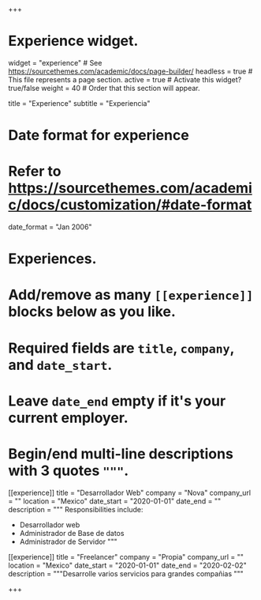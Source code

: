 +++
# Experience widget.
widget = "experience"  # See https://sourcethemes.com/academic/docs/page-builder/
headless = true  # This file represents a page section.
active = true  # Activate this widget? true/false
weight = 40  # Order that this section will appear.

title = "Experience"
subtitle = "Experiencia"

# Date format for experience
#   Refer to https://sourcethemes.com/academic/docs/customization/#date-format
date_format = "Jan 2006"

# Experiences.
#   Add/remove as many `[[experience]]` blocks below as you like.
#   Required fields are `title`, `company`, and `date_start`.
#   Leave `date_end` empty if it's your current employer.
#   Begin/end multi-line descriptions with 3 quotes `"""`.
[[experience]]
  title = "Desarrollador Web"
  company = "Nova"
  company_url = ""
  location = "Mexico"
  date_start = "2020-01-01"
  date_end = ""
  description = """
  Responsibilities include:
  
  * Desarrollador web
  * Administrador de Base de datos
  * Administrador de Servidor
  """

[[experience]]
  title = "Freelancer"
  company = "Propia"
  company_url = ""
  location = "Mexico"
  date_start = "2020-01-01"
  date_end = "2020-02-02"
  description = """Desarrolle varios servicios para grandes compañias """

+++

